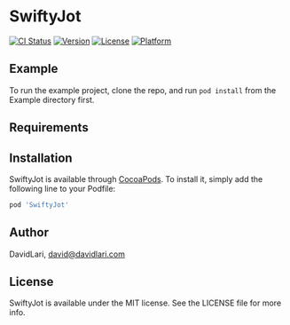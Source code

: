 # SwiftyJot

[![CI Status](http://img.shields.io/travis/DavidLari/SwiftyJot.svg?style=flat)](https://travis-ci.org/DavidLari/SwiftyJot)
[![Version](https://img.shields.io/cocoapods/v/SwiftyJot.svg?style=flat)](http://cocoapods.org/pods/SwiftyJot)
[![License](https://img.shields.io/cocoapods/l/SwiftyJot.svg?style=flat)](http://cocoapods.org/pods/SwiftyJot)
[![Platform](https://img.shields.io/cocoapods/p/SwiftyJot.svg?style=flat)](http://cocoapods.org/pods/SwiftyJot)

## Example

To run the example project, clone the repo, and run `pod install` from the Example directory first.

## Requirements

## Installation

SwiftyJot is available through [CocoaPods](http://cocoapods.org). To install
it, simply add the following line to your Podfile:

```ruby
pod 'SwiftyJot'
```

## Author

DavidLari, david@davidlari.com

## License

SwiftyJot is available under the MIT license. See the LICENSE file for more info.
